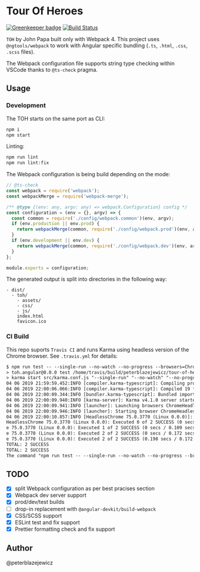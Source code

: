 # Tour Of Heroes

[![Greenkeeper badge](https://badges.greenkeeper.io/peterblazejewicz/tour-of-heroes-webpack.svg)](https://greenkeeper.io/)
[![Build Status](https://travis-ci.org/peterblazejewicz/tour-of-heroes-webpack.svg?branch=master)](https://travis-ci.org/peterblazejewicz/tour-of-heroes-webpack)

`TOH` by John Papa built only with Webpack 4. This project uses `@ngtools/webpack` to work with Angular specific bundling (`.ts`, `.html`, `.css`, `.scss` files).

The Webpack configuration file supports string type checking within VSCode thanks to `@ts-check` pragma.

## Usage

### Development

The TOH starts on the same port as CLI:

```bash
npm i
npm start
```

Linting:

```bash
npm run lint
npm run lint:fix
```

The Webpack configuration is being build depending on the mode:

```js
// @ts-check
const webpack = require('webpack');
const webpackMerge = require('webpack-merge');

/** @type {(env: any, argv: any) => webpack.Configuration} config */
const configuration = (env = {}, argv) => {
  const common = require('./config/webpack.common')(env, argv);
  if (env.production || env.prod) {
    return webpackMerge(common, require('./config/webpack.prod')(env, argv));
  }
  if (env.development || env.dev) {
    return webpackMerge(common, require('./config/webpack.dev')(env, argv));
  }
};

module.exports = configuration;
```

The generated output is split into directories in the following way:

```text
- dist/
  - toh/
    - assets/
    - css/
    - js/
    index.html
    favicon.ico
```

### CI Build

This repo suports `Travis CI` and runs Karma using headless version of the Chrome browser. See `.travis.yml` for details:

```txt
$ npm run test -- --single-run --no-watch --no-progress --browsers=ChromeHeadlessCI
> toh.angular@0.0.0 test /home/travis/build/peterblazejewicz/tour-of-heroes-webpack
> karma start src/karma.conf.js "--single-run" "--no-watch" "--no-progress" "--browsers=ChromeHeadlessCI"
04 06 2019 21:59:59.452:INFO [compiler.karma-typescript]: Compiling project using Typescript 3.5.1
04 06 2019 22:00:06.066:INFO [compiler.karma-typescript]: Compiled 19 files in 6589 ms.
04 06 2019 22:00:09.344:INFO [bundler.karma-typescript]: Bundled imports for 19 file(s) in 2775 ms.
04 06 2019 22:00:09.940:INFO [karma-server]: Karma v4.1.0 server started at http://0.0.0.0:9876/
04 06 2019 22:00:09.941:INFO [launcher]: Launching browsers ChromeHeadlessCI with concurrency unlimited
04 06 2019 22:00:09.946:INFO [launcher]: Starting browser ChromeHeadless
04 06 2019 22:00:10.857:INFO [HeadlessChrome 75.0.3770 (Linux 0.0.0)]: Connected on socket qrBVviQNfeu5peptAAAA with id 23475617
HeadlessChrome 75.0.3770 (Linux 0.0.0): Executed 0 of 2 SUCCESS (0 secs / 0 secs)
e 75.0.3770 (Linux 0.0.0): Executed 1 of 2 SUCCESS (0 secs / 0.109 secs)
e 75.0.3770 (Linux 0.0.0): Executed 2 of 2 SUCCESS (0 secs / 0.172 secs)
e 75.0.3770 (Linux 0.0.0): Executed 2 of 2 SUCCESS (0.198 secs / 0.172 secs)
TOTAL: 2 SUCCESS
TOTAL: 2 SUCCESS
The command "npm run test -- --single-run --no-watch --no-progress --browsers=ChromeHeadlessCI" exited with 0.
```

## TODO

- [x] split Webpack configuration as per best pracises section
- [x] Webpack dev server support
- [x] prod/dev/test builds
- [ ] drop-in replacement with `@angular-devkit/build-webpack`
- [x] CSS/SCSS support
- [x] ESLint test and fix support
- [x] Prettier formatting check and fix support

## Author

@peterblazejewicz
